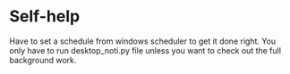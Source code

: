 # Self-help
Have to set a schedule from windows scheduler to get it done right.
You only have to run desktop_noti.py file unless you want to check out the full background work.
